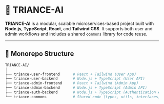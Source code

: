 # 🚀 TRIANCE-AI

**TRIANCE-AI** is a modular, scalable microservices-based project built with **Node.js**, **TypeScript**, **React**, and **Tailwind CSS**. It supports both user and admin workflows and includes a shared `commons` library for code reuse.

---

## 📁 Monorepo Structure

```bash
TRIANCE-AI/
│
├── triance-user-frontend      # React + Tailwind (User App)
├── triance-user-backend       # Node.js + TypeScript (User API)
├── triance-admin-frontend     # React + Tailwind (Admin App)
├── triance-admin-backend      # Node.js + TypeScript (Admin API)
├── triance-auth-backend       # Node.js + TypeScript (Authentication API)
└── triance-commons            # Shared code (types, utils, interfaces)
